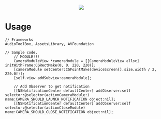 <p align="center">
<img src="https://2aq3qw.bn1.livefilestore.com/y1pa2ySJFMFU-B98mXIzSFvRF0_eA3XjiPLZVKoiT3qGunYRkJyb6_UjfstVCGckvwTlRM9OnNgOdAigirPaFoe7Q1cgy09gSZc/Demo.png">
</p>

Usage
======
```obj
// Frameworks
AudioToolBox, AssetsLibrary, AVFoundation

// Sample code.
    // MODULE!!!
    CameraModuleView *cameraModule = [[CameraModuleView alloc] initWithFrame:CGRectMake(0, 0, 220, 220)];
    [cameraModule setCenter:CGPointMake(deviceScreen().size.width / 2, 220.0f)];
    [self.view addSubview:cameraModule];
    
    // Add Observer to get notification
    [[NSNotificationCenter defaultCenter] addObserver:self selector:@selector(actionCameraModule:) name:CAMERA_SHOULD_LAUNCH_NOTIFICATION object:nil];
    [[NSNotificationCenter defaultCenter] addObserver:self selector:@selector(actionCloseModule) name:CAMERA_SHOULD_CLOSE_NOTIFICATION object:nil];

```
